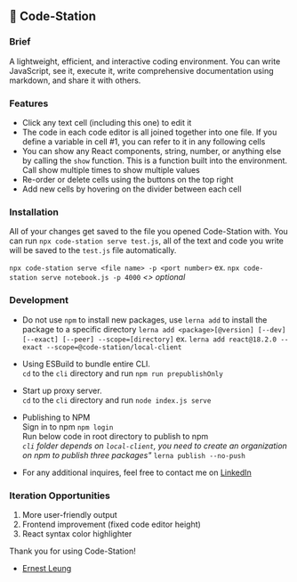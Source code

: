 ## 📝 Code-Station

### Brief
A lightweight, efficient, and interactive coding environment. You can write JavaScript, see it, execute it, write comprehensive documentation using markdown, and share it with others.

### Features
- Click any text cell (including this one) to edit it
- The code in each code editor is all joined together into one file. If you define a variable in cell #1, you can refer to it in any following cells
- You can show any React components, string, number, or anything else by calling the `show` function. This is a function built into the environment. Call show multiple times to show multiple values
- Re-order or delete cells using the buttons on the top right
- Add new cells by hovering on the divider between each cell

### Installation
All of your changes get saved to the file you opened Code-Station with. You can run `npx code-station serve test.js`, all of the text and code you write will be saved to the `test.js` file automatically.

`npx code-station serve <file name> -p <port number>`
ex. `npx code-station serve notebook.js -p 4000`
*<> optional*

### Development
- Do not use `npm` to install new packages, use `lerna add` to install the package to a specific directory
`lerna add <package>[@version] [--dev] [--exact] [--peer] --scope=[directory]`
ex. `lerna add react@18.2.0 --exact --scope=@code-station/local-client`

- Using ESBuild to bundle entire CLI. <br>
`cd` to the `cli` directory and run
`npm run prepublishOnly`

- Start up proxy server. <br>
`cd` to the `cli` directory and run
`node index.js serve`

- Publishing to NPM <br>
Sign in to npm
`npm login` <br>
Run below code in root directory to publish to npm <br>
*`cli` folder depends on `local-client`, you need to create an organization on npm to publish three packages"*
`lerna publish --no-push`

- For any additional inquires, feel free to contact me on [LinkedIn](https://www.linkedin.com/in/ernestleung52/)

### Iteration Opportunities
1. More user-friendly output
2. Frontend improvement (fixed code editor height)
3. React syntax color highlighter

Thank you for using Code-Station!
- [Ernest Leung](https://www.linkedin.com/in/ernestleung52/)
